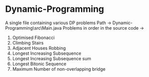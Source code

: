# Dynamic-Programming
A single file containing various DP problems
Path -> Dynamic-Programming\src\Main.java
Problems in order in the source code ->

1) Optimised Fibonacci
2) Climbing Stairs
3) Adjacent Houses Robbing
4) Longest Increasing Subsequence
5) Longest Increasing Subsequence sum
6) Longest Bitonic Sequence 
7) Maximum Number of non-overlapping bridge